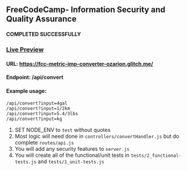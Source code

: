 **FreeCodeCamp**- Information Security and Quality Assurance
------
#### COMPLETED SUCCESSFULLY

### [Live Preview](https://fcc-metric-imp-converter-ozarion.glitch.me/)

#### URL: https://fcc-metric-imp-converter-ozarion.glitch.me/
#### Endpoint: /api/convert

#### Example usage:
```
/api/convert?input=4gal
/api/convert?input=1/2km
/api/convert?input=5.4/3lbs
/api/convert?input=kg
```
1) SET NODE_ENV to `test` without quotes
2) Most logic will need done in `controllers/convertHandler.js` but do complete `routes/api.js`
3) You will add any security features to `server.js`
4) You will create all of the functional/unit tests in `tests/2_functional-tests.js` and `tests/1_unit-tests.js`


